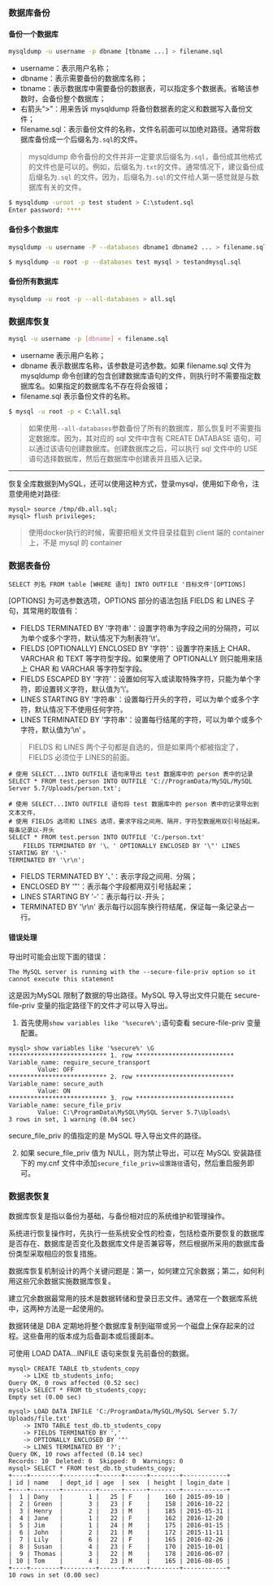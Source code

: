 ### 数据库备份

#### 备份一个数据库

```sh
mysqldump -u username -p dbname [tbname ...] > filename.sql
```

- username：表示用户名称；
- dbname：表示需要备份的数据库名称；
- tbname：表示数据库中需要备份的数据表，可以指定多个数据表。省略该参数时，会备份整个数据库；
- 右箭头“>”：用来告诉 mysqldump 将备份数据表的定义和数据写入备份文件；
- filename.sql：表示备份文件的名称，文件名前面可以加绝对路径。通常将数据库备份成一个后缀名为`.sql`的文件。

> mysqldump 命令备份的文件并非一定要求后缀名为`.sql`，备份成其他格式的文件也是可以的。例如，后缀名为`.txt`的文件。通常情况下，建议备份成后缀名为`.sql` 的文件。因为，后缀名为`.sql`的文件给人第一感觉就是与数据库有关的文件。

```sh
$ mysqldump -uroot -p test student > C:\student.sql
Enter password: ****
```

#### 备份多个数据库

```sh
mysqldump -u username -P --databases dbname1 dbname2 ... > filename.sql
```

```sh
$ mysqldump -u root -p --databases test mysql > testandmysql.sql
```

#### 备份所有数据库

```sh
mysqldump -u root -p --all-databases > all.sql
```

### 数据库恢复

```sh
mysql -u username -p [dbname] < filename.sql
```

- username 表示用户名称；
- dbname 表示数据库名称，该参数是可选参数。如果 filename.sql 文件为 mysqldump 命令创建的包含创建数据库语句的文件，则执行时不需要指定数据库名。如果指定的数据库名不存在将会报错；
- filename.sql 表示备份文件的名称。

```sh
$ mysql -u root -p < C:\all.sql
```

> 如果使用`--all-databases`参数备份了所有的数据库，那么恢复时不需要指定数据库。因为，其对应的 sql 文件中含有 CREATE DATABASE 语句，可以通过该语句创建数据库。创建数据库之后，可以执行 sql 文件中的 USE 语句选择数据库，然后在数据库中创建表并且插入记录。

---

恢复全库数据到MySQL，还可以使用这种方式，登录mysql，使用如下命令，注意使用绝对路径:

```
mysql> source /tmp/db.all.sql;
mysql> flush privileges;
```

> 使用docker执行的时候，需要把相关文件目录挂载到 client 端的 container 上，不是 mysql 的 container

### 数据表备份

```mysql
SELECT 列名 FROM table [WHERE 语句] INTO OUTFILE '目标文件'[OPTIONS]
```

[OPTIONS] 为可选参数选项，OPTIONS 部分的语法包括 FIELDS 和 LINES 子句，其常用的取值有：

- FIELDS TERMINATED BY '字符串'：设置字符串为字段之间的分隔符，可以为单个或多个字符，默认情况下为制表符‘\t’。
- FIELDS [OPTIONALLY] ENCLOSED BY '字符'：设置字符来括上 CHAR、VARCHAR 和 TEXT 等字符型字段。如果使用了 OPTIONALLY 则只能用来括上 CHAR 和 VARCHAR 等字符型字段。
- FIELDS ESCAPED BY '字符'：设置如何写入或读取特殊字符，只能为单个字符，即设置转义字符，默认值为‘\’。
- LINES STARTING BY '字符串'：设置每行开头的字符，可以为单个或多个字符，默认情况下不使用任何字符。
- LINES TERMINATED BY '字符串'：设置每行结尾的字符，可以为单个或多个字符，默认值为‘\n’ 。

> FIELDS 和 LINES 两个子句都是自选的，但是如果两个都被指定了，FIELDS 必须位于 LINES的前面。

```mysql
# 使用 SELECT...INTO OUTFILE 语句来导出 test 数据库中的 person 表中的记录
SELECT * FROM test.person INTO OUTFILE 'C://ProgramData/MySQL/MySQL Server 5.7/Uploads/person.txt';

# 使用 SELECT...INTO OUTFILE 语句将 test 数据库中的 person 表中的记录导出到文本文件，
# 使用 FIELDS 选项和 LINES 选项，要求字段之间用、隔开，字符型数据用双引号括起来。每条记录以-开头
SELECT * FROM test.person INTO OUTFILE 'C:/person.txt'
    FIELDS TERMINATED BY '\、' OPTIONALLY ENCLOSED BY '\"' LINES STARTING BY '\-'
TERMINATED BY '\r\n';
```

- FIELDS TERMINATED BY '、’：表示字段之间用`、`分隔；
- ENCLOSED BY '\"'：表示每个字段都用双引号括起来；
- LINES STARTING BY '\-'：表示每行以`-`开头；
- TERMINATED BY '\r\n' 表示每行以回车换行符结尾，保证每一条记录占一行。

#### 错误处理

导出时可能会出现下面的错误：

```
The MySQL server is running with the --secure-file-priv option so it cannot execute this statement
```

这是因为MySQL 限制了数据的导出路径。MySQL 导入导出文件只能在 secure-file-priv 变量的指定路径下的文件才可以导入导出。

1) 首先使用`show variables like '%secure%';`语句查看 secure-file-priv 变量配置。

```
mysql> show variables like '%secure%' \G
*************************** 1. row ***************************
Variable_name: require_secure_transport
        Value: OFF
*************************** 2. row ***************************
Variable_name: secure_auth
        Value: ON
*************************** 3. row ***************************
Variable_name: secure_file_priv
        Value: C:\ProgramData\MySQL\MySQL Server 5.7\Uploads\
3 rows in set, 1 warning (0.04 sec)
```

secure_file_priv 的值指定的是 MySQL 导入导出文件的路径。

2) 如果 secure_file_priv 值为 NULL，则为禁止导出，可以在 MySQL 安装路径下的 my.cnf 文件中添加`secure_file_priv=设置路径`语句，然后重启服务即可。

### 数据表恢复

数据库恢复是指以备份为基础，与备份相对应的系统维护和管理操作。

系统进行恢复操作时，先执行一些系统安全性的检查，包括检查所要恢复的数据库是否存在、数据库是否变化及数据库文件是否兼容等，然后根据所采用的数据库备份类型采取相应的恢复措施。

数据库恢复机制设计的两个关键问题是：第一，如何建立冗余数据；第二，如何利用这些冗余数据实施数据库恢复。

建立冗余数据最常用的技术是数据转储和登录日志文件。通常在一个数据库系统中，这两种方法是一起使用的。

数据转储是 DBA 定期地将整个数据库复制到磁带或另一个磁盘上保存起来的过程。这些备用的版本成为后备副本或后援副本。

可使用 LOAD DATA…INFILE 语句来恢复先前备份的数据。

```mysql
mysql> CREATE TABLE tb_students_copy
    -> LIKE tb_students_info;
Query OK, 0 rows affected (0.52 sec)
mysql> SELECT * FROM tb_students_copy;
Empty set (0.00 sec)

mysql> LOAD DATA INFILE 'C:/ProgramData/MySQL/MySQL Server 5.7/
Uploads/file.txt'
    -> INTO TABLE test_db.tb_students_copy
    -> FIELDS TERMINATED BY ','
    -> OPTIONALLY ENCLOSED BY '"'
    -> LINES TERMINATED BY '?';
Query OK, 10 rows affected (0.14 sec)
Records: 10  Deleted: 0  Skipped: 0  Warnings: 0
mysql> SELECT * FROM test_db.tb_students_copy;
+----+--------+---------+------+------+--------+------------+
| id | name   | dept_id | age  | sex  | height | login_date |
+----+--------+---------+------+------+--------+------------+
|  1 | Dany   |       1 |   25 | F    |    160 | 2015-09-10 |
|  2 | Green  |       3 |   23 | F    |    158 | 2016-10-22 |
|  3 | Henry  |       2 |   23 | M    |    185 | 2015-05-31 |
|  4 | Jane   |       1 |   22 | F    |    162 | 2016-12-20 |
|  5 | Jim    |       1 |   24 | M    |    175 | 2016-01-15 |
|  6 | John   |       2 |   21 | M    |    172 | 2015-11-11 |
|  7 | Lily   |       6 |   22 | F    |    165 | 2016-02-26 |
|  8 | Susan  |       4 |   23 | F    |    170 | 2015-10-01 |
|  9 | Thomas |       3 |   22 | M    |    178 | 2016-06-07 |
| 10 | Tom    |       4 |   23 | M    |    165 | 2016-08-05 |
+----+--------+---------+------+------+--------+------------+
10 rows in set (0.00 sec)
```

